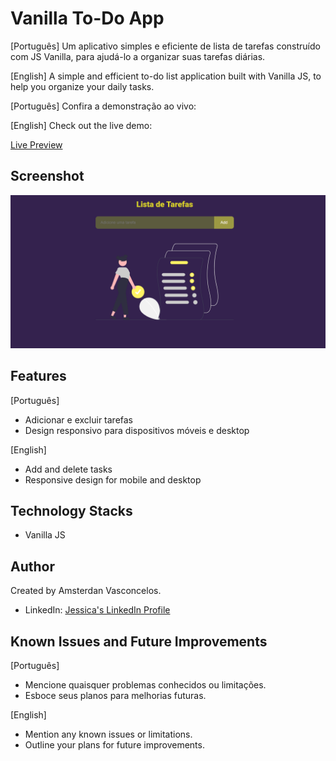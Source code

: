# Vanilla To-Do App

[Português]
Um aplicativo simples e eficiente de lista de tarefas construído com JS Vanilla, para ajudá-lo a organizar suas tarefas diárias.

[English]
A simple and efficient to-do list application built with Vanilla JS, to help you organize your daily tasks.

[Português]
Confira a demonstração ao vivo:

[English]
Check out the live demo: 

[Live Preview](https://amsterdanvasconcelos.github.io/first_todo-vanilla/)

## Screenshot
![Home Page](/printscrean-homepage.png)

## Features
[Português]
- Adicionar e excluir tarefas
- Design responsivo para dispositivos móveis e desktop

[English]
- Add and delete tasks
- Responsive design for mobile and desktop

## Technology Stacks
- Vanilla JS

## Author
Created by Amsterdan Vasconcelos.
- LinkedIn: [Jessica's LinkedIn Profile](https://www.linkedin.com/in/jessica-santosb/)

## Known Issues and Future Improvements
[Português]
- Mencione quaisquer problemas conhecidos ou limitações.
- Esboce seus planos para melhorias futuras.

[English]
- Mention any known issues or limitations.
- Outline your plans for future improvements.